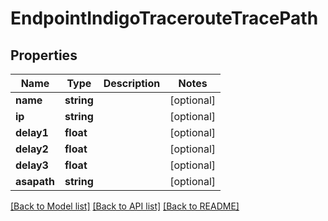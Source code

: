 # EndpointIndigoTracerouteTracePath

## Properties
Name | Type | Description | Notes
------------ | ------------- | ------------- | -------------
**name** | **string** |  | [optional] 
**ip** | **string** |  | [optional] 
**delay1** | **float** |  | [optional] 
**delay2** | **float** |  | [optional] 
**delay3** | **float** |  | [optional] 
**asapath** | **string** |  | [optional] 

[[Back to Model list]](../README.md#documentation-for-models) [[Back to API list]](../README.md#documentation-for-api-endpoints) [[Back to README]](../README.md)


